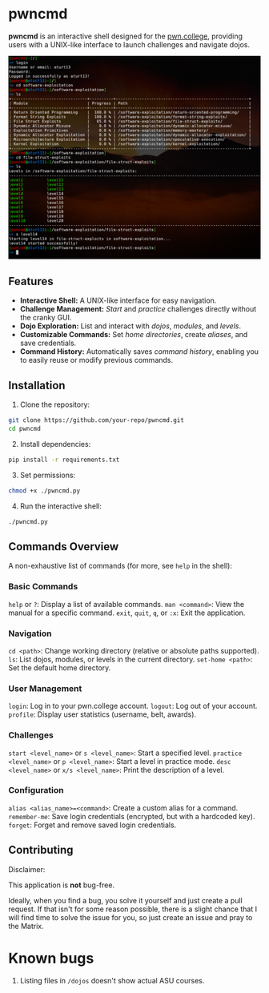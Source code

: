 # pwncmd

**pwncmd** is an interactive shell designed for the [pwn.college](https://pwn.college), providing users with a UNIX-like interface to launch challenges and navigate dojos.

![Preview](./img/preview.png)
## Features

- **Interactive Shell:** A UNIX-like interface for easy navigation.
- **Challenge Management:** *Start* and *practice* challenges directly without the cranky GUI.
- **Dojo Exploration:** List and interact with *dojos*, *modules*, and *levels*.
- **Customizable Commands:** Set *home directories*, create *aliases*, and save credentials.
- **Command History:** Automatically saves *command history*, enabling you to easily reuse or modify previous commands.


## Installation

1. Clone the repository:
```bash
git clone https://github.com/your-repo/pwncmd.git
cd pwncmd
```
2. Install dependencies:
```bash
pip install -r requirements.txt
```
3. Set permissions:
```bash
chmod +x ./pwncmd.py
```
4. Run the interactive shell:
```bash
./pwncmd.py
```

## Commands Overview
A non-exhaustive list of commands (for more, see `help` in the shell):
### Basic Commands

`help` or `?`: Display a list of available commands.
`man <command>`: View the manual for a specific command.
`exit`, `quit`, `q`, or `:x`: Exit the application.

### Navigation

`cd <path>`: Change working directory (relative or absolute paths supported).
`ls`: List dojos, modules, or levels in the current directory.
`set-home <path>`: Set the default home directory.

### User Management

`login`: Log in to your pwn.college account.
`logout`: Log out of your account.
`profile`: Display user statistics (username, belt, awards).

### Challenges

`start <level_name>` or `s <level_name>`: Start a specified level.
`practice <level_name>` or `p <level_name>`: Start a level in practice mode.
`desc <level_name>` or `x/s <level_name>`: Print the description of a level.

### Configuration

`alias <alias_name>=<command>`: Create a custom alias for a command.
`remember-me`: Save login credentials (encrypted, but with a hardcoded key).
`forget`: Forget and remove saved login credentials.

## Contributing
Disclaimer:

This application is **not** bug-free. 

Ideally, when you find a bug, you solve it yourself and just create a pull request. If that isn't for some reason possible, there is a slight chance that I will find time to solve the issue for you, so just create an issue and pray to the Matrix.

# Known bugs
1. Listing files in `/dojos` doesn't show actual ASU courses.
